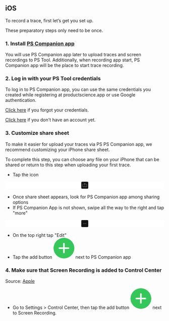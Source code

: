 iOS
---------

To record a trace, first let’s get you set up.

These preparatory steps only need to be once.


### 1. Install [PS Companion app](https://apps.apple.com/au/app/ps-companion-app/id1634153033)

You will use PS Companion app later to upload traces and screen recordings to PS Tool.
Additionally, when recording app start, PS Companion app will be the place to start trace recording.

### 2. Log in with your PS Tool credentials

To log in to PS Companion app, you can use the same credentials you created while registering at productscience.app or use Google authentication.

[Click here](https://productscience.app/recovery-token) if you forgot your credentials.

[Click here](https://productscience.app/sign-up-trial) if you don't have an account yet.

### 3. Customize share sheet

To make it easier for upload your traces via PS PS Companion app, we recommend customizing your iPhone share sheet.

To complete this step, you can choose any file on your iPhone that can be shared or return to this step when uploading your first trace.

-   Tap the icon

![export-icon](../images/export-icon.png)

-   Once share sheet appears, look for PS Companion app among sharing options
-   If PS Companion App is not shown, swipe all the way to the right and tap "more"

![more-icon](../images/more-icon.png)

-   On the top right tap "Edit"
-   Tap the add button ![add-button](../images/add-button.png) next to PS Companion app

### 4. Make sure that Screen Recording is added to Control Center

Source: [Apple](https://support.apple.com/en-us/HT207935)

- Go to Settings &gt; Control Center, then tap the add button ![add-button](../images/add-button.png) next to Screen Recording.

